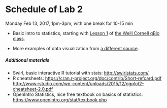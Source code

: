 # Schedule of Lab 2

Monday Feb 13, 2017, 1pm-3pm, with one break for 10-15 min

- Basic intro to statistics, starting with [Lesson 1](http://physiology.med.cornell.edu/people/banfelder/qbio/lecture_notes/1.1_characterizing_a_distribution.pdf) of [the Weill Cornell qBio class](http://physiology.med.cornell.edu/people/banfelder/qbio/schedule_2015/). 

- More examples of data visualization from [a different source](http://varianceexplained.org/RData/code/code_lesson2/).


##### Additional materials

- Swirl, basic interactive R tutorial with stats: http://swirlstats.com/
- R cheatsheets: https://cran.r-project.org/doc/contrib/Short-refcard.pdf http://www.rstudio.com/wp-content/uploads/2015/12/ggplot2-cheatsheet-2.0.pdf
- OpenIntro Statistics, nice free textbook on basics of statistics: https://www.openintro.org/stat/textbook.php